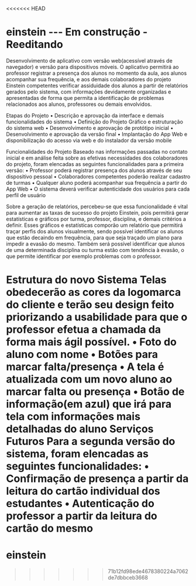 <<<<<<< HEAD
# einstein   --- Em construção - Reeditando

Desenvolvimento de aplicativo com versão web(acessível através de navegador) e versão para dispositivos móveis. O aplicativo permitirá ao professor registrar a presença dos alunos no momento da aula, aos alunos acompanhar sua frequência, e aos demais colaboradores do projeto Einstein competentes verificar assiduidade dos alunos a partir de relatórios gerados pelo sistema, com informações devidamente organizadas e apresentadas de forma que permita a identificação de problemas relacionados aos alunos, professores ou demais envolvidos.

Etapas do Projeto
• Descrição e aprovação da interface e demais funcionalidades do sistema
• Definição do Projeto Gráfico e estruturação do sistema web
• Desenvolvimento e aprovação de protótipo inicial
• Desenvolvimento e aprovação da versão final
• Implantação do App Web e disponibilização do acesso via web e do instalador da versão mobile

Funcionalidades do Projeto
Baseado nas informações passadas no contato inicial e em análise feita sobre as efetivas necessidades dos colaboradores do projeto, foram elencadas as seguintes funcionalidades para a primeira versão:
• Professor poderá registrar presença dos alunos através de seu dispositivo pessoal
• Colaboradores competentes poderão realizar cadastro de turmas
• Qualquer aluno poderá acompanhar sua frequência a partir do App Web
• O sistema deverá verificar autenticidade dos usuários para cada perfil de usuário

Sobre a geração de relatórios, percebeu-se que essa funcionalidade é vital para aumentar as taxas de sucesso do projeto Einstein, pois permitirá gerar estatísticas e gráficos por turma, professor, disciplina, e demais critérios a definir. Esses gráficos e estatísticas comporão um relatório que permitirá traçar perfis dos alunos visualmente, sendo possível identificar os alunos que estão decaindo em frequência, para que seja traçado um plano para impedir a evasão do mesmo.
Também será possível identificar que alunos de uma determinada disciplina ou turma estão com tendência à evasão, o que permite identificar por exemplo problemas com o professor.

Estrutura do novo Sistema
Telas obedecerão as cores da logomarca do cliente e terão seu design feito priorizando a usabilidade para que o professor efetua a chamada da forma mais ágil possível.
• Foto do aluno com nome
• Botões para marcar falta/presença
• A tela é atualizada com um novo aluno ao marcar falta ou presença
• Botão de informação(em azul) que irá para tela com informações mais detalhadas do aluno
Serviços Futuros
Para a segunda versão do sistema, foram elencadas as seguintes funcionalidades:
• Confirmação de presença a partir da leitura do cartão individual dos estudantes
• Autenticação do professor a partir da leitura do cartão do mesmo
=======
# einstein
>>>>>>> 71b12fd98ede4678380224a7062de7dbbceb3668
